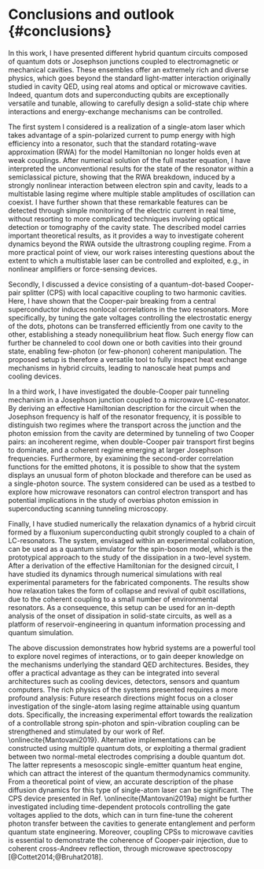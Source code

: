 # Conclusions and outlook {#conclusions}

In this work, I have presented different hybrid quantum circuits composed of quantum dots
or Josephson junctions coupled to electromagnetic or mechanical cavities. 
These ensembles offer an extremely rich and diverse physics, which goes 
beyond the standard light-matter interaction originally studied in cavity QED,
using real atoms and optical or microwave cavities. Indeed, quantum dots and
superconducting qubits are exceptionally versatile and tunable, allowing to
carefully design a solid-state chip where interactions and energy-exchange
mechanisms can be controlled.

The first system I considered is a realization of a single-atom laser
which takes advantage of a spin-polarized current to pump energy with high
efficiency into a
resonator, such that the standard rotating-wave
approximation (RWA) for the model Hamiltonian no longer holds even at weak couplings. After
numerical solution of the full master equation, I have interpreted the unconventional
results for the state of the resonator within a semiclassical picture, showing that
the RWA breakdown, induced by a strongly nonlinear interaction between electron
spin and cavity, leads to a multistable lasing regime where multiple stable
amplitudes of oscillation can coexist. I have further shown that these remarkable
features can be detected through simple monitoring of the electric current in
real time, without resorting to more complicated techniques involving optical
detection or tomography of the cavity state. The described model carries
important theoretical results, as it provides a way to investigate coherent dynamics beyond
the RWA outside the ultrastrong coupling regime. From a more practical point of view, our
work raises interesting questions about the extent
to which a multistable laser can be controlled
and exploited, e.g., in nonlinear amplifiers or force-sensing
devices.

Secondly, I discussed a device consisting of a quantum-dot-based Cooper-pair
splitter (CPS) with local capacitive coupling to two harmonic cavities. Here, I have
shown that the
Cooper-pair breaking from a central superconductor induces nonlocal correlations
in the two resonators. More specifically, by tuning the gate voltages
controlling the electrostatic energy of the dots, photons can be transferred efficiently from one
cavity to the other, establishing a steady nonequilibrium heat flow. Such energy
flow can further be channeled to cool down one or both cavities into their
ground state, enabling few-photon (or few-phonon) coherent manipulation. The
proposed setup is therefore a versatile tool to fully
inspect heat exchange mechanisms in hybrid circuits, leading to nanoscale heat
pumps and cooling devices.

In a third work, I have investigated the double-Cooper pair tunneling mechanism in a Josephson
junction coupled to a microwave LC-resonator. By deriving
an effective Hamiltonian description for the circuit when the Josephson frequency is
half of the resonator frequency, it is possible to distinguish two regimes
where the transport across the junction and the photon emission from the cavity
are determined by tunneling of two Cooper pairs: an incoherent regime, when
double-Cooper pair transport first begins to dominate, and a coherent regime
emerging at larger Josephson frequencies. Furthermore, by examining the second-order
correlation functions for the emitted photons, it is possible to show that the
system displays an unusual form of photon blockade and therefore can be used as
a single-photon source. The system considered can be used as a testbed to
explore how microwave resonators can control electron transport and has
potential implications in the study of overbias photon emission in
superconducting scanning tunneling microscopy.

Finally, I have studied numerically the relaxation dynamics of a hybrid circuit
formed by a fluxonium superconducting qubit strongly coupled to a chain of
LC-resonators. The system, envisaged within an experimental collaboration, can
be
used as a quantum simulator for the spin-boson model, which is the prototypical approach
to the study of the dissipation in a two-level system. After a derivation of the
effective Hamiltonian for the designed circuit, I have studied its dynamics
through numerical simulations with real experimental parameters for the
fabricated components. The results show how relaxation takes the form of
collapse and revival of qubit oscillations, due to the coherent coupling to a small number of environmental resonators. As a consequence, this setup can be used
for an in-depth analysis of the onset of dissipation in solid-state circuits, as
well as a platform of reservoir-engineering in quantum information processing
and quantum simulation.

The above discussion demonstrates how hybrid systems are a powerful tool to
explore novel regimes of interactions, or to gain deeper knowledge on the
mechanisms underlying the standard QED architectures. Besides, they offer a
practical advantage as they can be integrated into several architectures such as
cooling devices, detectors, sensors and quantum computers. The rich physics of
the systems presented requires a more profound analysis: Future research directions might focus on a closer investigation of the single-atom
lasing regime attainable using quantum dots. Specifically, the increasing
experimental effort
towards the realization of a controllable strong spin-photon and spin-vibration
coupling can be strengthened and stimulated by our work of Ref.
\onlinecite{Mantovani2019}. Alternative implementations can
be constructed using multiple quantum dots, or exploiting a thermal gradient
between two normal-metal electrodes comprising a double quantum dot. The latter
represents a mesoscopic single-emitter quantum heat engine, which can attract
the interest of the
quantum thermodynamics community. From a theoretical point of
view, an accurate description of the phase diffusion dynamics for this type of
single-atom laser can be significant. 
The CPS device presented in Ref. \onlinecite{Mantovani2019a} might be further
investigated including time-dependent protocols controlling the gate voltages
applied to the dots, which can in turn fine-tune the coherent photon transfer between the
cavities to generate entanglement and perform quantum state engineering.
Moreover, coupling CPSs to microwave cavities is essential to demonstrate
the coherence of Cooper-pair injection, due to coherent cross-Andreev
reflection, through microwave spectroscopy [@Cottet2014;@Bruhat2018].
